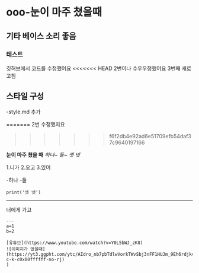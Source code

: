 # ooo-눈이 마주 쳤을때
## 기타 베이스 소리 좋음
### 테스트

깃허브에서 코드를 수정했어요
<<<<<<< HEAD
2번이나 수우우정했어요
3번째 새로고침
## 스타일 구성
-style.md 추가

=======
2번 수정했지요
>>>>>>> f6f2db4e92ad6e51709efb54daf37c9640197166

**눈이 마주 쳤을 때**
*하나~ 둘~ 셋 넷*

1.니가
2.오고
3.있어

-하나
-둘

`print('셋 넷')`

---
너에게
가고
~~~있어~~~
---
a=1
b=2

[유튜브](https://www.youtube.com/watch?v=Y0L5bWJ_zK8)
![이미지가 없을때](https://yt3.ggpht.com/ytc/AIdro_nb7pbTdlwVorkTWvSbj3nFF1HUJm_9Eh6rdjkvjuoEuLM=s48-c-k-c0x00ffffff-no-rj)
)
